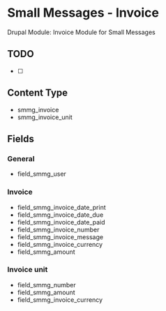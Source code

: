 # Small Messages - Invoice
Drupal Module: Invoice Module for Small Messages

## TODO
- [ ]


## Content Type
- smmg_invoice
- smmg_invoice_unit

## Fields

### General
- field_smmg_user

### Invoice
- field_smmg_invoice_date_print
- field_smmg_invoice_date_due
- field_smmg_invoice_date_paid
- field_smmg_invoice_number
- field_smmg_invoice_message
- field_smmg_invoice_currency
- field_smmg_amount

### Invoice unit
- field_smmg_number
- field_smmg_amount
- field_smmg_invoice_currency